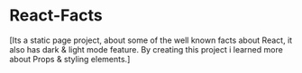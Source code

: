 # React-Facts

[Its a static page project, about some of the well known facts about React, it also has dark & light mode feature. By creating this project i learned more about Props & styling elements.]